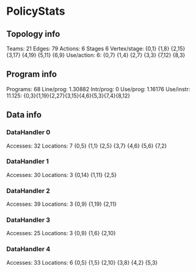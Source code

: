 # PolicyStats
## Topology info
Teams:		21
Edges:		79
Actions:	6
Stages		6
Vertex/stage:	{0,1} {1,8} {2,15} {3,17} {4,19} {5,11} {6,9} 
Use/action:	6: {0,7} {1,4} {2,7} {3,3} {7,12} {8,3} 

## Program info
Programs:	68
Line/prog:	1.30882
Intr/prog:	0
Use/prog:	1.16176
Use/instr:	11.125: {0,3}{1,19}{2,27}{3,15}{4,6}{5,3}{7,4}{8,12}

## Data info

### DataHandler 0
Accesses:	32
Locations:	7
{0,5} {1,1} {2,5} {3,7} {4,6} {5,6} {7,2} 

### DataHandler 1
Accesses:	30
Locations:	3
{0,14} {1,11} {2,5} 

### DataHandler 2
Accesses:	39
Locations:	3
{0,9} {1,19} {2,11} 

### DataHandler 3
Accesses:	25
Locations:	3
{0,9} {1,6} {2,10} 

### DataHandler 4
Accesses:	33
Locations:	6
{0,5} {1,5} {2,10} {3,8} {4,2} {5,3} 